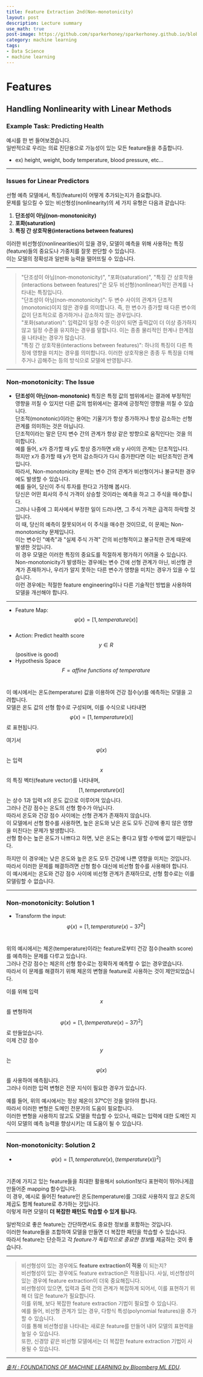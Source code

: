 ```yaml
---
title: Feature Extraction 2nd(Non-monotonicity)
layout: post
description: Lecture summary
use_math: true
post-image: https://github.com/sparkerhoney/sparkerhoney.github.io/blob/master/_images/machine%20learning.png?raw=true
category: machine learning
tags:
- Data Science
- machine learning
---
```


# Features
## Handling Nonlinearity with Linear Methods
### Example Task: Predicting Health
예시를 한 번 들어보겠습니다.<br>
일반적으로 우리는 의료 진단용으로 가능성이 있는 모든 feature들을 추출합니다.<br>
- ex) height, weight, body temperature, blood pressure, etc...<br>

---

### Issues for Linear Predictors
선형 예측 모델에서, 특징(feature)이 어떻게 추가되는지가 중요합니다.<br>
문제를 일으킬 수 있는 비선형성(nonlinearity)의 세 가지 유형은 다음과 같습니다:<br>

1. **단조성이 아님(non-monotonicity)**
2. **포화(saturation)**
3. **특징 간 상호작용(interactions between features)**<br>

이러한 비선형성(nonlinearities)이 있을 경우, 모델이 예측을 위해 사용하는 특징(feature)들의 중요도나 가중치를 잘못 판단할 수 있습니다.<br>
이는 모델의 정확성과 일반화 능력을 떨어뜨릴 수 있습니다.<br>

---

>"단조성이 아님(non-monotonicity)", "포화(saturation)", "특징 간 상호작용(interactions between features)"은 모두 비선형(nonlinear)적인 관계를 나타내는 특징입니다.<br>
"단조성이 아님(non-monotonicity)": 두 변수 사이의 관계가 단조적(monotonic)이지 않은 경우를 의미합니다. 즉, 한 변수가 증가할 때 다른 변수의 값이 단조적으로 증가하거나 감소하지 않는 경우입니다.<br>
"포화(saturation)": 입력값이 일정 수준 이상이 되면 출력값이 더 이상 증가하지 않고 일정 수준을 유지하는 경우를 말합니다. 이는 종종 물리적인 한계나 한계점을 나타내는 경우가 많습니다.<br>
"특징 간 상호작용(interactions between features)": 하나의 특징이 다른 특징에 영향을 미치는 경우를 의미합니다. 이러한 상호작용은 종종 두 특징을 더해주거나 곱해주는 등의 방식으로 모델에 반영됩니다.<br>

---

### Non-monotonicity: The Issue
- **단조성이 아닌(non-monotonic)** 특징은 특정 값의 범위에서는 결과에 부정적인 영향을 끼칠 수 있지만 다른 값의 범위에서는 결과에 긍정적인 영향을 끼칠 수 있습니다.<br>
단조적(monotonic)이라는 용어는 기울기가 항상 증가하거나 항상 감소하는 선형 관계를 의미하는 것은 아닙니다.<br>
단조적이라는 말은 단지 변수 간의 관계가 항상 같은 방향으로 움직인다는 것을 의미합니다.<br> 예를 들어, x가 증가할 때 y도 항상 증가하면 x와 y 사이의 관계는 단조적입니다.<br> 하지만 x가 증가할 때 y가 먼저 감소하다가 다시 증가한다면 이는 비단조적인 관계입니다.<br>
따라서, Non-monotonicity 문제는 변수 간의 관계가 비선형이거나 불규칙한 경우에도 발생할 수 있습니다.<br>
예를 들어, 당신이 주식 투자를 한다고 가정해 봅시다.<br>
당신은 어떤 회사의 주식 가격이 상승할 것이라는 예측을 하고 그 주식을 매수합니다.<br> 그러나 나중에 그 회사에서 부정한 일이 드러나면, 그 주식 가격은 급격히 하락할 것입니다.<br> 이 때, 당신의 예측이 잘못되어서 이 주식을 매수한 것이므로, 이 문제는 Non-monotonicity 문제입니다.<br> 
이는 변수인 "예측"과 "실제 주식 가격" 간의 비선형적이고 불규칙한 관계 때문에 발생한 것입니다.<br>
이 경우 모델은 이러한 특징의 중요도를 적절하게 평가하기 어려울 수 있습니다.<br>
Non-monotonicity가 발생하는 경우에는 변수 간에 선형 관계가 아닌, 비선형 관계가 존재하거나, 우리가 알지 못하는 다른 변수가 영향을 미치는 경우가 있을 수 있습니다.<br> 이런 경우에는 적절한 feature engineering이나 다른 기술적인 방법을 사용하여 모델을 개선해야 합니다.<br>

---

- Feature Map: $$φ(x) = [1,temperature(x)]$$<br>
- Action: Predict health score $$y ∈ R$$ (positive is good)<br>
- Hypothesis Space $$F = {affine\ functions\ of\ temperature}$$<br>

이 예시에서는 온도(temperature) 값을 이용하여 건강 점수$(y)$를 예측하는 모델을 고려합니다.<br>
모델은 온도 값의 선형 함수로 구성되며, 이를 수식으로 나타내면 $$φ(x) = [1,temperature(x)]$$로 표현됩니다.<br>

여기서 $$φ(x)$$는 입력 $$x$$의 특징 벡터(feature vector)를 나타내며, $$[1,temperature(x)]$$는 상수 1과 입력 x의 온도 값으로 이루어져 있습니다.<br>
그러나 건강 점수는 온도의 선형 함수가 아닙니다.<br>
따라서 온도와 건강 점수 사이에는 선형 관계가 존재하지 않습니다.<br>
이 모델에서 선형 함수를 사용하면, 높은 온도와 낮은 온도 모두 건강에 좋지 않은 영향을 미친다는 문제가 발생합니다.<br>
선형 함수는 높은 온도가 나쁘다고 하면, 낮은 온도는 좋다고 말할 수밖에 없기 때문입니다.<br>

하지만 이 경우에는 낮은 온도와 높은 온도 모두 건강에 나쁜 영향을 미치는 것입니다.<br>
따라서 이러한 문제를 해결하려면 선형 함수 대신에 비선형 함수를 사용해야 합니다.<br>
이 예시에서는 온도와 건강 점수 사이에 비선형 관계가 존재하므로, 선형 함수로는 이를 모델링할 수 없습니다.<br>

---

### Non-monotonicity: Solution 1
- Transform the input: $$φ(x) = [1,{temperature(x)-37}^2]$$ <br>

위의 예시에서는 체온(temperature)이라는 feature로부터 건강 점수(health score)를 예측하는 문제를 다루고 있습니다.<br>
그러나 건강 점수는 체온의 선형 함수로는 정확하게 예측할 수 없는 경우였습니다.<br> 따라서 이 문제를 해결하기 위해 체온의 변형을 feature로 사용하는 것이 제안되었습니다.<br>

이를 위해 입력 $$x$$를 변형하여 $$φ(x) = [1, (temperature(x) - 37)^2]$$ 로 만들었습니다.<br> 이제 건강 점수 $$y$$는 $$φ(x)$$를 사용하여 예측됩니다.<br>
그러나 이러한 입력 변형은 전문 지식이 필요한 경우가 있습니다.<br>

예를 들어, 위의 예시에서는 정상 체온이 37℃인 것을 알아야 합니다.<br>
따라서 이러한 변형은 도메인 전문가의 도움이 필요합니다.<br>
이러한 변형을 사용하지 않고도 모델을 학습할 수 있으나, 때로는 입력에 대한 도메인 지식이 모델의 예측 능력을 향상시키는 데 도움이 될 수 있습니다.<br>

---

### Non-monotonicity: Solution 2

- $$φ(x) = [1,temperature(x) ,(temperature(x))^2]$$<br>

기존에 가지고 있는 feature들을 최대한 활용해서 solution1보다 표현력이 뛰어나게끔 만들어준 mapping 함수입니다.<br>
이 경우, 예시로 들어진 feature인 온도(temperature)를 그대로 사용하지 않고 온도의 제곱도 함께 feature로 추가하는 것입니다.<br>
이렇게 하면 모델이 **더 복잡한 패턴도 학습할 수 있게 됩니다.** <br>

일반적으로 좋은 feature는 간단하면서도 중요한 정보를 포함하는 것입니다.<br>
이러한 feature들을 조합하여 모델을 만들면 더 복잡한 패턴을 학습할 수 있습니다.<br>
따라서 feature는 단순하고 각 *feature가 독립적으로 중요한 정보*를 제공하는 것이 좋습니다.<br>

---

> 비선형성이 있는 경우에도 **feature extraction이 적용** 이 되는지?<br>
  비선형성이 있는 경우에도 feature extraction은 적용됩니다. 사실, 비선형성이 있는 경우에 feature extraction이 더욱 중요해집니다.<br>
  비선형성이 있으면, 입력과 출력 간의 관계가 복잡하게 되어서, 이를 표현하기 위해 더 많은 feature가 필요합니다.<br>
  이를 위해, 보다 복잡한 feature extraction 기법이 필요할 수 있습니다.<br>
  예를 들어, 비선형 관계가 있는 경우, 다항식 특성(polynomial features)을 추가할 수 있습니다.<br>
  이를 통해 비선형성을 나타내는 새로운 feature를 만들어 내어 모델의 표현력을 높일 수 있습니다.<br>
  또한, 신경망 같은 비선형 모델에서는 더 복잡한 feature extraction 기법이 사용될 수 있습니다.<br>

---

[*출처 : FOUNDATIONS OF MACHINE LEARNING by Bloomberg ML EDU*](https://bloomberg.github.io/foml/#home).
